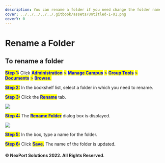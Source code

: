 ```yaml
---
description: You can rename a folder if you need change the folder name.
cover: ../../../../../.gitbook/assets/Untitled-1-01.png
coverY: 0
---
```


# Rename a Folder

## **To rename a folder**

<mark style="color:blue;">**Step 1:**</mark>  Click <mark style="color:blue;">**Administration**</mark> <mark style="color:blue;"></mark><mark style="color:blue;">></mark> <mark style="color:blue;"></mark><mark style="color:blue;">**Manage Campus**</mark> <mark style="color:blue;"></mark><mark style="color:blue;">></mark> <mark style="color:blue;"></mark><mark style="color:blue;">**Group Tools**</mark> <mark style="color:blue;"></mark><mark style="color:blue;">></mark> <mark style="color:blue;"></mark><mark style="color:blue;">**Documents**</mark> <mark style="color:blue;"></mark><mark style="color:blue;">></mark> <mark style="color:blue;"></mark><mark style="color:blue;">**Browse**</mark><mark style="color:blue;">.</mark>

<mark style="color:blue;">**Step 2:**</mark>  In the bookshelf list, select a folder in which you need to rename.

<mark style="color:blue;">**Step 3:**</mark>  Click the <mark style="color:blue;">**Rename**</mark> tab.

![](https://www.nexportcampus.com/Content/Guides/aweb/Content/Resources/Images/GT\_Documents/Folder\_Rename\_550x261.png)

<mark style="color:blue;">**Step 4:**</mark>  The <mark style="color:blue;">**Rename Folder**</mark> dialog box is displayed.

![](https://www.nexportcampus.com/Content/Guides/aweb/Content/Resources/Images/GT\_Documents/Folder\_Rename\_Folder.png)

<mark style="color:blue;">**Step 5:**</mark>  In the box, type a name for the folder.

<mark style="color:blue;">**Step 6:**</mark>  Click <mark style="color:blue;">**Save.**</mark>  The name of the folder is updated.

#### © NexPort Solutions 2022. All Rights Reserved.
